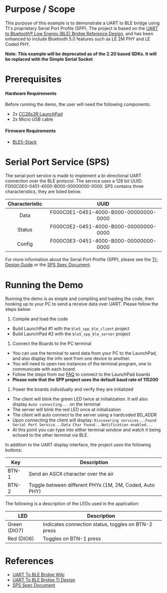 
Purpose / Scope
===============

This purpose of this example is to demonstrate a UART to BLE bridge using TI's
proprietary Serial Port Profile (SPP). The project is based on the
[UART to Bluetooth® Low Energy (BLE) Bridge Reference Design](http://www.ti.com/tool/TIDC-SPPBLE-SW-RD),
and has been enhanced to include Bluetooth 5.0 features such as LE 2M PHY and
LE Coded PHY.

**Note: This example will be deprecated as of the 2.20 based SDKs. It will
be replaced with the Simple Serial Socket**

Prerequisites
=============

#### Hardware Requirements

Before running the demo, the user will need the following components:

- 2x [CC26x2R LaunchPad](http://www.ti.com/tool/launchxl-cc26x2r1)
- 2x Micro USB cable

#### Firmware Requirements

- [BLE5-Stack](http://www.ti.com/tool/SIMPLELINK-CC26X2-SDK)

Serial Port Service (SPS)
=========================

The serial port service is made to implement a bi-directional UART connection over the
BLE protocol. The service uses a 128 bit UUID: F000C0E0-0451-4000-B000-00000000-0000.
SPS contains three characteristics, they are listed below.

| Characteristic    | UUID                                      |
|:-----------------:|:-----------------------------------------:|
|Data               | F000C0E1-0451-4000-B000-00000000-0000     |
|Status             | F000C0E2-0451-4000-B000-00000000-0000     |
|Config             | F000C0E3-0451-4000-B000-00000000-0000     |

For more information about the Serial Port Profile (SPP), please see the
[TI-Design Guide](http://www.ti.com/tool/TIDC-SPPBLE-SW-RD) or the
[SPS Spec Document](http://www.ti.com/lit/TIDUA63).

Running the Demo
================

Running the demo is as simple and compiling and loading the code, then hooking
up to your PC to send a receive data over UART. Please follow the steps below:

1. Compile and load the code
 - Build LaunchPad #1 with the `ble5_spp_ble_client` project
 - Build LaunchPad #2 with the `ble5_spp_ble_server` project

1. Connect the Boards to the PC terminal
 - You can use the terminal to send data from your PC to the LaunchPad,
   and also display the info sent from one device to another.
 - You will need to open two instances of the terminal program,
   one to communicate with each board.
 - Follow the steps from our [FAQ](faq.md) to connect to the LaunchPad boards
 - **Please note that the SPP project uses the default baud rate of 115200**

1. Power the boards individually and verify they are initialized
 - The client will blink the green LED twice at initialization.
   It will also display `Auto connecting...` on the terminal
 - The server will blink the red LED once at initialization
 - The client will auto connect to the server using a hardcoded BD\_ADDR
 - Upon connecting the client will display:
   `Discovering services...Found Serial Port Service...Data Char Found...Notification enabled...`
 - At this point you can type into either terminal window and watch it being echoed
   to the other terminal via BLE.

In addition to the UART display interface, the project uses the following buttons:

Key         | Description
------------|---------------------------------------------------------
BTN-1       | Send an ASCII character over the air
BTN-2       | Toggle between different PHYs (1M, 2M, Coded, Auto PHY)

The following is a description of the LEDs used in the application:

LED         | Description
------------|-----------------------------------------------------
Green (DIO7)| Indicates connection status, toggles on BTN-2 press
Red (DIO6)  | Toggles on BTN-1 press

References
==========
 * [UART To BLE Bridge Wiki](http://processors.wiki.ti.com/index.php/CC2640_UART_to_BLE_Bridge)
 * [UART To BLE Bridge TI Design](http://www.ti.com/tool/TIDC-SPPBLE-SW-RD)
 * [SPS Spec Document](http://www.ti.com/lit/TIDUA63)
